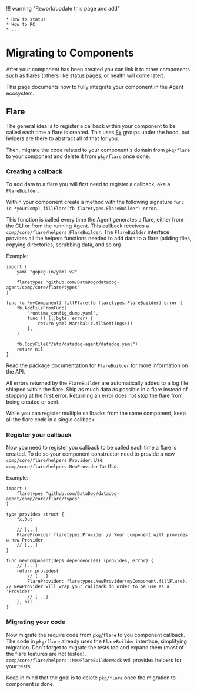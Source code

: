 
!!! warning "Rework/update this page and add"

    * How to status
    * How to RC
    * ...

# Migrating to Components

After your component has been created you can link it to other components such as flares (others like status pages, or health will come later).

This page documents how to fully integrate your component in the Agent ecosystem.

## Flare

The general idea is to register a callback within your component to be called each time a flare is created. This uses [Fx](../../architecture/components/fx.md) groups under the hood, but helpers are there to abstract all of that for you.

Then, migrate the code related to your component's domain from `pkg/flare` to your component and delete it from `pkg/flare` once done.

### Creating a callback

To add data to a flare you will first need to register a callback, aka a `FlareBuilder`.

Within your component create a method with the following signature `func (c *yourComp) fillFlare(fb flaretypes.FlareBuilder) error`.

This function is called every time the Agent generates a flare, either from the CLI or from the running Agent. This callback receives a `comp/core/flare/helpers:FlareBuilder`. The `FlareBuilder` interface provides all the helpers functions needed to add data to a flare (adding files, copying directories, scrubbing data, and so on).

Example:

```golang
import (
	yaml "gopkg.in/yaml.v2"

	flaretypes "github.com/DataDog/datadog-agent/comp/core/flare/types"
)

func (c *myComponent) fillFlare(fb flaretypes.FlareBuilder) error {
	fb.AddFileFromFunc(
		"runtime_config_dump.yaml",
		func () ([]byte, error) {
			return yaml.Marshal(c.AllSettings())
		},
	)

	fb.CopyFile("/etc/datadog-agent/datadog.yaml")
	return nil
}
```

Read the package documentation for `FlareBuilder` for more information on the API.

All errors returned by the `FlareBuilder` are automatically added to a log file shipped within the flare. Ship as much data as possible in a flare instead of stopping at the first error. Returning an error does not stop the flare from being created or sent.

While you can register multiple callbacks from the same component, keep all the flare code in a single callback.

### Register your callback

Now you need to register you callback to be called each time a flare is created. To do so your component constructor need to provide a new `comp/core/flare/helpers:Provider`. Use `comp/core/flare/helpers:NewProvider` for this.

Example:
```golang
import (
	flaretypes "github.com/DataDog/datadog-agent/comp/core/flare/types"
)

type provides struct {
	fx.Out

	// [...]
	FlareProvider flaretypes.Provider // Your component will provides a new Provider
	// [...]
}

func newComponent(deps dependencies) (provides, error) {
	// [...]
	return provides{
		// [...]
		FlareProvider: flaretypes.NewProvider(myComponent.fillFlare), // NewProvider will wrap your callback in order to be use as a 'Provider'
		// [...]
	}, nil
}
```

### Migrating your code

Now migrate the require code from `pkg/flare` to you component callback. The code in `pkg/flare` already uses the `FlareBuilder` interface, simplifying migration. Don't forget to migrate the tests too and expand them (most of the flare features are not tested). `comp/core/flare/helpers::NewFlareBuilderMock` will provides helpers for your tests.

Keep in mind that the goal is to delete `pkg/flare` once the migration to component is done.
